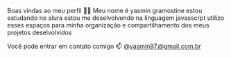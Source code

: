 Boas vindas ao meu perfil 💙💙
Meu nome é yasmin gramostine estou estudando no alura estou me deselvolvendo na linguagem javasscrpt utilizo esses
espaços para minha organização e compartilhamento dos meus projetos deselvolvidos 


Você pode entrar em contato comigo 📫
@yasmin97.@gmail.com.br
